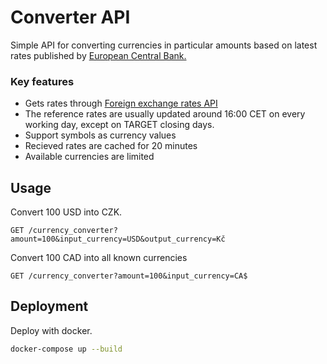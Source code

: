 # Converter API
Simple API for converting currencies in particular amounts based on latest rates published by [European Central Bank.](https://www.ecb.europa.eu/stats/policy_and_exchange_rates/euro_reference_exchange_rates/html/index.en.html)

### Key features
- Gets rates through [Foreign exchange rates API](https://exchangeratesapi.io/)
- The reference rates are usually updated around 16:00 CET on every working day, except on TARGET closing days.  
- Support symbols as currency values
- Recieved rates are cached for 20 minutes
- Available currencies are limited

## Usage
Convert 100 USD into CZK.
```http
GET /currency_converter?amount=100&input_currency=USD&output_currency=Kč
```

Convert 100 CAD into all known currencies
```http
GET /currency_converter?amount=100&input_currency=CA$
```

## Deployment

Deploy with docker.
```sh
docker-compose up --build
```
